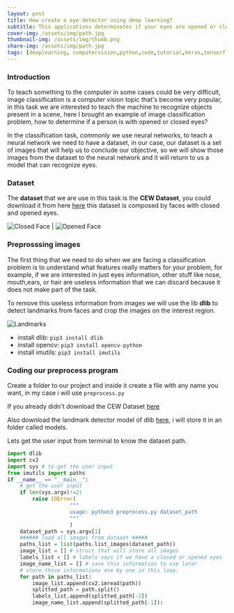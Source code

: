 ```yaml
---
layout: post
title: How create a eye detector using deep learning?
subtitle: This applications determinates if your eyes are opened or closed
cover-img: /assets/img/path.jpg
thumbnail-img: /assets/img/thumb.png
share-img: /assets/img/path.jpg
tags: [deeplearning, computervision,python,code,tutorial,keras,tensorflow]
---
```


### Introduction

To teach something to the computer in some cases could be very difficult, image classification is a computer vision topic that's become very popular, in this task we are interested to teach the machine to recognize objects present in a scene, here I brought an example of image classification problem, how to determine if a person is with opened or closed eyes?

In the classification task, commonly we use neural networks, to teach a neural network we need to have a dataset,  in our case, our dataset is a set of images that will help us to conclude our objective, so we will show those images from the dataset to the neural network and it will return to us a model that can recognize eyes.

### Dataset


The <b>dataset</b> that we are use in this task is the <b>CEW Dataset</b>, you could download it from here [here](https://drive.google.com/uc?id=1niyedvpnATsWMnhcy_DfNNhPGc2J_G8V) this dataset is composed by faces with closed and opened eyes.

![Closed Face](assets/img/_post_images/2021-03-13-opened-closed-eyes-detector_img1/2021-03-13-opened-closed-eyes-detector_img1.jpg) | ![Opened Face](assets/img/_post_images/2021-03-13-opened-closed-eyes-detector_img1/2021-03-13-opened-closed-eyes-detector_img1.jpg)

### Preprosssing images

The first thing that we need to do when we are facing a classification problem is to understand what features really matters for your problem, for example, if we are interested in just eyes information, other stuff like nose, mouth,ears, or hair are useless information that we can discard because it does not make part of the task.

To remove this useless information from images we will use the lib <b>dlib</b> to detect landmarks from faces and crop the images on the interest region.

![Landmarks](/home/luiz/Projects/git/y9luiz.github.io/assets/img/_post_images/2021-03-13-opened-closed-eyes-detector/2021-03-13-opened-closed-eyes-detector_img3.png)

* install dlib:  `pip3 install dlib`
* install opencv: `pip3 install opencv-python`
* install imutils: `pip3 install imutils`
### Coding our preprocess program

Create a folder to our project and inside it create a file with any name you want, in my case i will use `preprocess.py`


If you already didn't download the CEW Dataset  [here](https://drive.google.com/uc?id=1niyedvpnATsWMnhcy_DfNNhPGc2J_G8V)

Also download the landmark detector model of dlib [here](http://dlib.net/files/shape_predictor_68_face_landmarks.dat.bz2), i will store it in an folder called models.


Lets get the user input from terminal to know the dataset path.


```python
import dlib
import cv2
import sys # to get the user input
from imutils import paths
if __name__ == "__main__":
    # get the user input
    if len(sys.argv)!=2:
        raise IOError(
                    """
                    usage: python3 preprocess.py dataset_path
                    """
                    )
    dataset_path = sys.argv[1]
    ###### load all images from dataset #####
    paths_list = list(paths.list_images(dataset_path))
    image_list = [] # struct that will store all images
    labels_list = [] # labels says if we have a closed or opened eyes
    image_name_list = [] # save this information to use later
    # store those informations one by one in this loop:
    for path in paths_list:
        image_list.append(cv2.imread(path))
        splitted_path = path.split()
        labels_list.append(splitted_path[-2])
        image_name_list.append(splitted_path[-1]):
    
```